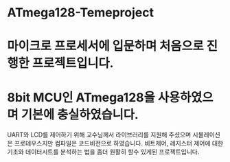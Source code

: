 # ATmega128-Temeproject

# 마이크로 프로세서에 입문하며 처음으로 진행한 프로젝트입니다.
# 8bit MCU인 ATmega128을 사용하였으며 기본에 충실하였습니다.

UART와 LCD를 제어하기 위해 교수님께서 라이브러리를 지원해 주셨으며 시물레이션은 프로테우스지만 컴파일은 코드비전으로 하였습니다.
비트제어, 레지스터 제어에 대한 기초와 데이터시트를 분석하는 법을 좀더 원활히 할수 있게된 프로젝트입니다.
